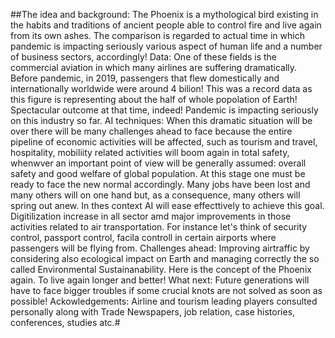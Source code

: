 ##The idea and background:
The Phoenix is a mythological bird existing in the habits  and traditions of ancient people able to control fire and live again from its own ashes.
The comparison is regarded to actual time in which pandemic is impacting seriously various aspect of human life and a number of business sectors, accordingly!
Data:
One of these fields is the commercial aviation in which many airlines are suffering dramatically.
Before pandemic, in 2019, passengers that flew domestically and internationally worldwide were around 4 bilion!
This was a record data as this figure is  representing about the half of whole popolation of Earth! Spectacular outcome at that time, indeed!
Pandemic is impacting seriously on this industry so far.
AI techniques:
When this dramatic situation will be over there will be many challenges ahead to face because the entire pipeline of economic activities will be affected,
such as tourism and travel, hospitality, mobiliity related activities will boom again in total safety, whenwver an  important point of view will be generally assumed:
overall safety and good welfare of global population.
At this stage one must be ready to face the new normal accordingly. Many jobs have been lost and many others will  on one hand but, as a consequence, many others will spring out anew. In thes context AI will ease effecttively to achieve this goal. Digitilization increase in all sector amd major improvements in those activities related to air transportation. For instance let's think of security control, passport control, facila controll in certain airports where passengers will be flying from.
Challenges ahead: 
Improving airtraffic by considering also ecological impact on Earth and managing correctly the so called Environmental Sustainanability.
Here is the concept of the Phoenix again. To live again longer and better!
What next: 
Future generations will have to  face bigger troubles if some crucial knots are not solved as soon as possible!
Ackowledgements:
Airline and tourism leading players consulted personally along with Trade Newspapers, job relation, case histories, conferences, studies atc.#
